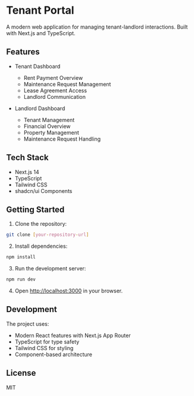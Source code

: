 # Tenant Portal

A modern web application for managing tenant-landlord interactions. Built with Next.js and TypeScript.

## Features

- Tenant Dashboard
  - Rent Payment Overview
  - Maintenance Request Management
  - Lease Agreement Access
  - Landlord Communication

- Landlord Dashboard
  - Tenant Management
  - Financial Overview
  - Property Management
  - Maintenance Request Handling

## Tech Stack

- Next.js 14
- TypeScript
- Tailwind CSS
- shadcn/ui Components

## Getting Started

1. Clone the repository:
```bash
git clone [your-repository-url]
```

2. Install dependencies:
```bash
npm install
```

3. Run the development server:
```bash
npm run dev
```

4. Open [http://localhost:3000](http://localhost:3000) in your browser.

## Development

The project uses:
- Modern React features with Next.js App Router
- TypeScript for type safety
- Tailwind CSS for styling
- Component-based architecture

## License

MIT 